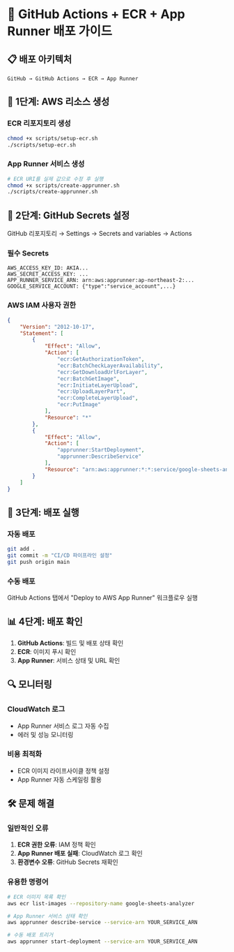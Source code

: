 # 🚀 GitHub Actions + ECR + App Runner 배포 가이드

## 📋 배포 아키텍처

```
GitHub → GitHub Actions → ECR → App Runner
```

## 🔧 1단계: AWS 리소스 생성

### ECR 리포지토리 생성
```bash
chmod +x scripts/setup-ecr.sh
./scripts/setup-ecr.sh
```

### App Runner 서비스 생성
```bash
# ECR URI를 실제 값으로 수정 후 실행
chmod +x scripts/create-apprunner.sh
./scripts/create-apprunner.sh
```

## 🔐 2단계: GitHub Secrets 설정

GitHub 리포지토리 → Settings → Secrets and variables → Actions

### 필수 Secrets
```
AWS_ACCESS_KEY_ID: AKIA...
AWS_SECRET_ACCESS_KEY: ...
APP_RUNNER_SERVICE_ARN: arn:aws:apprunner:ap-northeast-2:...
GOOGLE_SERVICE_ACCOUNT: {"type":"service_account",...}
```

### AWS IAM 사용자 권한
```json
{
    "Version": "2012-10-17",
    "Statement": [
        {
            "Effect": "Allow",
            "Action": [
                "ecr:GetAuthorizationToken",
                "ecr:BatchCheckLayerAvailability",
                "ecr:GetDownloadUrlForLayer",
                "ecr:BatchGetImage",
                "ecr:InitiateLayerUpload",
                "ecr:UploadLayerPart",
                "ecr:CompleteLayerUpload",
                "ecr:PutImage"
            ],
            "Resource": "*"
        },
        {
            "Effect": "Allow",
            "Action": [
                "apprunner:StartDeployment",
                "apprunner:DescribeService"
            ],
            "Resource": "arn:aws:apprunner:*:*:service/google-sheets-analyzer/*"
        }
    ]
}
```

## 🚀 3단계: 배포 실행

### 자동 배포
```bash
git add .
git commit -m "CI/CD 파이프라인 설정"
git push origin main
```

### 수동 배포
GitHub Actions 탭에서 "Deploy to AWS App Runner" 워크플로우 실행

## 📊 4단계: 배포 확인

1. **GitHub Actions**: 빌드 및 배포 상태 확인
2. **ECR**: 이미지 푸시 확인
3. **App Runner**: 서비스 상태 및 URL 확인

## 🔍 모니터링

### CloudWatch 로그
- App Runner 서비스 로그 자동 수집
- 에러 및 성능 모니터링

### 비용 최적화
- ECR 이미지 라이프사이클 정책 설정
- App Runner 자동 스케일링 활용

## 🛠️ 문제 해결

### 일반적인 오류
1. **ECR 권한 오류**: IAM 정책 확인
2. **App Runner 배포 실패**: CloudWatch 로그 확인
3. **환경변수 오류**: GitHub Secrets 재확인

### 유용한 명령어
```bash
# ECR 이미지 목록 확인
aws ecr list-images --repository-name google-sheets-analyzer

# App Runner 서비스 상태 확인
aws apprunner describe-service --service-arn YOUR_SERVICE_ARN

# 수동 배포 트리거
aws apprunner start-deployment --service-arn YOUR_SERVICE_ARN
```